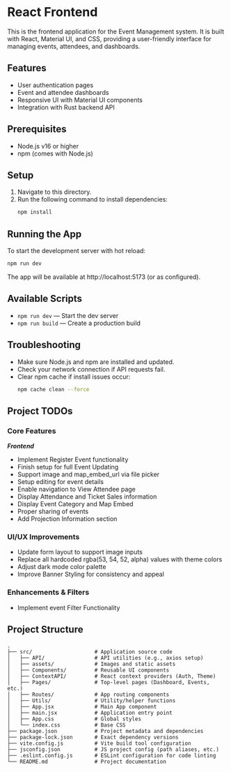 # React Frontend

This is the frontend application for the Event Management system. It is built with React, Material UI, and CSS, providing a user-friendly interface for managing events, attendees, and dashboards.

## Features

- User authentication pages
- Event and attendee dashboards
- Responsive UI with Material UI components
- Integration with Rust backend API

## Prerequisites

- Node.js v16 or higher
- npm (comes with Node.js)

## Setup

1. Navigate to this directory.
2. Run the following command to install dependencies:
    ```bash
    npm install
    ```

## Running the App

To start the development server with hot reload:
```bash
npm run dev
```

The app will be available at http://localhost:5173 (or as configured).

## Available Scripts

- `npm run dev` — Start the dev server
- `npm run build` — Create a production build

## Troubleshooting

- Make sure Node.js and npm are installed and updated. 
- Check your network connection if API requests fail. 
- Clear npm cache if install issues occur:
    ```bash
    npm cache clean --force
    ```

## Project TODOs

### Core Features

***Frontend***

- Implement Register Event functionality
- Finish setup for full Event Updating
- Support image and map_embed_url via file picker
- Setup editing for event details
- Enable navigation to View Attendee page
- Display Attendance and Ticket Sales information
- Display Event Category and Map Embed
- Proper sharing of events
- Add Projection Information section

### UI/UX Improvements

- Update form layout to support image inputs
- Replace all hardcoded rgba(53, 54, 52, alpha) values with theme colors
- Adjust dark mode color palette
- Improve Banner Styling for consistency and appeal

### Enhancements & Filters

- Implement event Filter Functionality

## Project Structure

```
.
├── src/                    # Application source code
│   ├── API/                # API utilities (e.g., axios setup)
│   ├── assets/             # Images and static assets
│   ├── Components/         # Reusable UI components
│   ├── ContextAPI/         # React context providers (Auth, Theme)
│   ├── Pages/              # Top-level pages (Dashboard, Events, etc.)
│   ├── Routes/             # App routing components
│   ├── Utils/              # Utility/helper functions
│   ├── App.jsx             # Main App component
│   ├── main.jsx            # Application entry point
│   ├── App.css             # Global styles
│   └── index.css           # Base CSS
├── package.json            # Project metadata and dependencies
├── package-lock.json       # Exact dependency versions
├── vite.config.js          # Vite build tool configuration
├── jsconfig.json           # JS project config (path aliases, etc.)
├── .eslint.config.js       # ESLint configuration for code linting
└── README.md               # Project documentation
```
